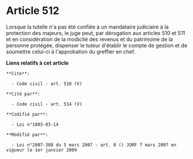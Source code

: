 # Article 512

Lorsque la tutelle n'a pas été confiée à un mandataire judiciaire à la protection des majeurs, le juge peut, par dérogation
aux articles 510 et 511 et en considération de la modicité des revenus et du patrimoine de la personne protégée, dispenser le
tuteur d'établir le compte de gestion et de soumettre celui-ci à l'approbation du greffier en chef.

**Liens relatifs à cet article**

	**Cite**:

	  - Code civil - art. 510 (V)

	**Cité par**:

	  - Code civil - art. 514 (V)

	**Codifié par**:

	  - Loi n°1803-03-14

	**Modifié par**:

	  - Loi n°2007-308 du 5 mars 2007 - art. 8 () JORF 7 mars 2007 en vigueur le 1er janvier 2009
